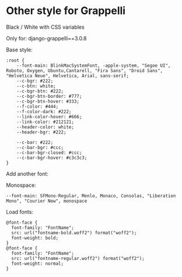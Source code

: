 # Other style for Grappelli

Black / White with CSS variables

Only for: django-grappelli==3.0.8

Base style:

```
:root {
    --font-main: BlinkMacSystemFont, -apple-system, "Segoe UI", Roboto, Oxygen, Ubuntu,Cantarell, "Fira Sans", "Droid Sans", "Helvetica Neue", Helvetica, Arial, sans-serif;
    --c-bgr: #222;
    --c-btn: white;
    --c-bgr-btn: #222;
    --c-bgr-btn-border: #777;
    --c-bgr-btn-hover: #333;
    --f-color: #444;
    --f-color-dark: #222;
    --link-color-hover: #666;
    --link-color: #212121;
    --header-color: white;
    --header-bgr: #222;

    --c-bar: #222;
    --c-bar-bgr: #ccc;
    --c-bar-bgr-closed: #ccc;
    --c-bar-bgr-hover: #c3c3c3;
}
```

Add another font:

Monospace:
```
--font-main: SFMono-Regular, Menlo, Monaco, Consolas, "Liberation Mono", "Courier New", monospace
```

Load fonts:

```
@font-face {
  font-family: "FontName";
  src: url("fontname-bold.woff2") format("woff2");
  font-weight: bold;
}
@font-face {
  font-family: "FontName";
  src: url("fontname-regular.woff2") format("woff2");
  font-weight: normal;
}
```
